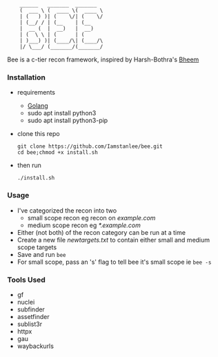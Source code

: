 ```
	______   _______  _______
	(  ___ \ (  ____ \(  ____ \
	| (   ) )| (    \/| (    \/
	| (__/ / | (__    | (__
	|  __ (  |  __)   |  __)
	| (  \ \ | (      | (
	| )___) )| (____/\| (____/\
	|/ \___/ (_______/(_______/
```

Bee is a c-tier recon framework, inspired by Harsh-Bothra's [Bheem](https://github.com/harsh-bothra/Bheem)

### Installation

- requirements

  - [Golang](https://golang.org/doc/install)
  - sudo apt install python3
  - sudo apt install python3-pip

- clone this repo
  ```
  git clone https://github.com/Iamstanlee/bee.git
  cd bee;chmod +x install.sh
  ```
- then run
  ```
  ./install.sh
  ```

### Usage

- I've categorized the recon into two
  - small scope recon eg recon on _example.com_
  - medium scope recon eg _\*.example.com_
- Either (not both) of the recon category can be run at a time
- Create a new file _newtargets.txt_ to contain either small and medium scope targets
- Save and run `bee`
- For small scope, pass an 's' flag to tell bee it's small scope ie `bee -s`

### Tools Used

- gf
- nuclei
- subfinder
- assetfinder
- sublist3r
- httpx
- gau
- waybackurls

